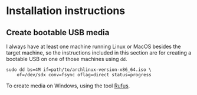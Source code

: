 # Installation instructions

## Create bootable USB media
I always have at least one machine running Linux or MacOS besides the
target machine, so the instructions included in this section are for
creating a bootable USB on one of those machines using `dd`. 

```{bash}
sudo dd bs=4M if=path/to/archlinux-version-x86_64.iso \
    of=/dev/sdx conv=fsync oflag=direct status=progress
```

To create media on Windows, using the tool [Rufus](https://rufus.ie/en/). 